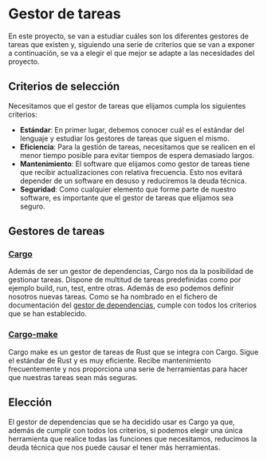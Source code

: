 # Gestor de tareas
En este proyecto, se van a estudiar cuáles son los diferentes gestores de tareas que existen y, siguiendo una serie de criterios que se van a exponer a continuación, se va a elegir el que mejor se adapte a las necesidades del proyecto.
## Criterios de selección
Necesitamos que el gestor de tareas que elijamos cumpla los siguientes criterios:
- **Estándar**: En primer lugar, debemos conocer cuál es el estándar del lenguaje y estudiar los gestores de tareas que siguen el mismo.
- **Eficiencia**: Para la gestión de tareas, necesitamos que se realicen en el menor tiempo posible para evitar tiempos de espera demasiado largos.
- **Mantenimiento**: El software que elijamos como gestor de tareas tiene que recibir actualizaciones con relativa frecuencia. Esto nos evitará depender de un software en desuso y reduciremos la deuda técnica.
- **Seguridad**: Como cualquier elemento que forme parte de nuestro software, es importante que el gestor de tareas que elijamos sea seguro.

## Gestores de tareas
### [Cargo](https://doc.rust-lang.org/cargo/)
Además de ser un gestor de dependencias, Cargo nos da la posibilidad de gestionar tareas. Dispone de multitud de tareas predefinidas como por ejemplo build, run, test, entre otras. Además de eso podemos definir nosotros nuevas tareas. Como se ha nombrado en el fichero de documentación del [gestor de dependencias](gestor-dependencias.md), cumple con todos los criterios que se han establecido.

### [Cargo-make](https://sagiegurari.github.io/cargo-make/)
Cargo make es un gestor de tareas de Rust que se integra con Cargo. Sigue el estándar de Rust y es muy eficiente. Recibe mantenimiento frecuentemente y nos proporciona una serie de herramientas para hacer que nuestras tareas sean más seguras.

## Elección
El gestor de dependencias que se ha decidido usar es Cargo ya que, además de cumplir con todos los criterios, si podemos elegir una única herramienta que realice todas las funciones que necesitamos, reducimos la deuda técnica que nos puede causar el tener más herramientas.